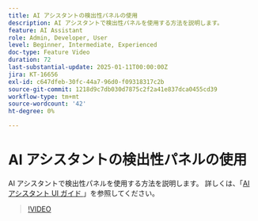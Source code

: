 ```yaml
---
title: AI アシスタントの検出性パネルの使用
description: AI アシスタントで検出性パネルを使用する方法を説明します。
feature: AI Assistant
role: Admin, Developer, User
level: Beginner, Intermediate, Experienced
doc-type: Feature Video
duration: 72
last-substantial-update: 2025-01-11T00:00:00Z
jira: KT-16656
exl-id: c647dfeb-30fc-44a7-96d0-f09318317c2b
source-git-commit: 1218d9c7db030d7875c2f2a41e837dca0455cd39
workflow-type: tm+mt
source-wordcount: '42'
ht-degree: 0%

---
```


# AI アシスタントの検出性パネルの使用

AI アシスタントで検出性パネルを使用する方法を説明します。 詳しくは、「[AI アシスタント UI ガイド ](https://experienceleague.adobe.com/ja/docs/experience-platform/ai-assistant/ui-guide#use-discoverability)」を参照してください。

>[!VIDEO](https://video.tv.adobe.com/v/3440963/?learn=on&enablevpops&captions=jpn)
